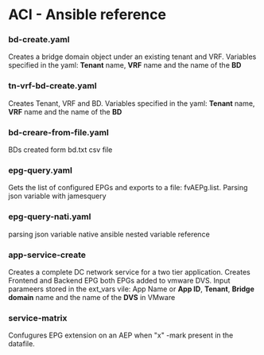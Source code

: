  # ACI - Ansible reference 

### bd-create.yaml
Creates a bridge domain object under an existing tenant and VRF. Variables specified in the yaml: **Tenant** name, **VRF** name and the name of the **BD** 

### tn-vrf-bd-create.yaml
Creates Tenant, VRF and BD. Variables specified in the yaml: **Tenant** name, **VRF** name and the name of the **BD** 

### bd-creare-from-file.yaml
BDs created form bd.txt csv file


### epg-query.yaml
Gets the list of configured EPGs and exports to a file: fvAEPg.list. 
Parsing json variable with jamesquery

### epg-query-nati.yaml
parsing json variable native ansible nested variable reference


### app-service-create
Creates a complete DC network service for a two tier application. Creates Frontend and Backend EPG both EPGs added to vmware DVS. Input parameers stored in the ext_vars vile: App Name or **App ID**, **Tenant**, **Bridge domain** name and the name of the **DVS** in VMware


### service-matrix
Confugures EPG extension on an AEP when "x" -mark present in the datafile. 
